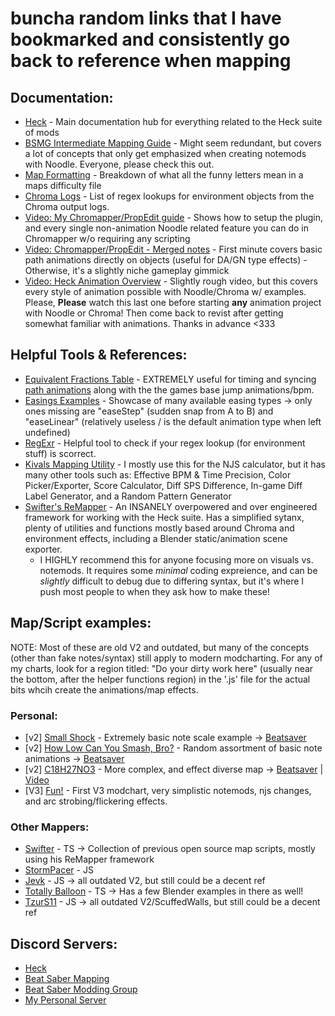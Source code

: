 # buncha random links that I have bookmarked and consistently go back to reference when mapping

## Documentation:
- [Heck](https://github.com/Aeroluna/Heck/wiki/) - Main documentation hub for everything related to the Heck suite of mods
- [BSMG Intermediate Mapping Guide](https://bsmg.wiki/mapping/intermediate-mapping.html) - Might seem redundant, but covers a lot of concepts that only get emphasized when creating notemods with Noodle. Everyone, please check this out.
- [Map Formatting](https://bsmg.wiki/mapping/map-format/beatmap.html) - Breakdown of what all the funny letters mean in a maps difficulty file
- [Chroma Logs](https://github.com/UGEcko/Chroodle/tree/main/ChromaLogs) - List of regex lookups for environment objects from the Chroma output logs.
- [Video: My Chromapper/PropEdit guide](https://www.youtube.com/watch?v=FXcnebgOLpA) - Shows how to setup the plugin, and every single non-animation Noodle related feature you can do in Chromapper w/o requiring any scripting
- [Video: Chromapper/PropEdit - Merged notes](https://www.youtube.com/watch?v=76GHNW0ybo8) - First minute covers basic path animations directly on objects (useful for DA/GN type effects) - Otherwise, it's a slightly niche gameplay gimmick
- [Video: Heck Animation Overview](https://www.youtube.com/watch?v=nMHaPJ8o-Jk) - Slightly rough video, but this covers every style of animation possible with Noodle/Chroma w/ examples. 
Please, **Please** watch this last one before starting **any** animation project with Noodle or Chroma! Then come back to revist after getting somewhat familiar with animations. Thanks in advance <333

## Helpful Tools & References:
- [Equivalent Fractions Table](http://www.cleavebooks.co.uk/scol/equivf.htm) - EXTREMELY useful for timing and syncing [path animations](https://github.com/Aeroluna/Heck/wiki/Animation#assignpathanimation) along with the the games base jump animations/bpm.
- [Easings Examples](https://easings.net/) - Showcase of many available easing types -> only ones missing are "easeStep" (sudden snap from A to B) and "easeLinear" (relatively useless / is the default animation type when left undefined)
- [RegExr](https://regexr.com/) - Helpful tool to check if your regex lookup (for environment stuff) is scorrect.
- [Kivals Mapping Utility](https://kivalevan.me/BeatSaber-MappingUtility/) - I mostly use this for the NJS calculator, but it has many other tools such as: Effective BPM & Time Precision, Color Picker/Exporter, Score Calculator, Diff SPS Difference, In-game Diff Label Generator, and a Random Pattern Generator
- [Swifter's ReMapper](https://github.com/Swifter1243/ReMapper) - An INSANELY overpowered and over engineered framework for working with the Heck suite. Has a simplified sytanx, plenty of utilities and functions mostly based around Chroma and environment effects, including a Blender static/animation scene exporter.
  - I HIGHLY recommend this for anyone focusing more on visuals vs. notemods. It requires some *minimal* coding expreience, and can be *slightly* difficult to debug due to differing syntax, but it's where I push most people to when they ask how to make these!

## Map/Script examples:
NOTE: Most of these are old V2 and outdated, but many of the concepts (other than fake notes/syntax) still apply to modern modcharting.
      For any of my charts, look for a region titled: "Do your dirty work here" (usually near the bottom, after the helper functions region) in the '.js' file for the actual bits whcih create the animations/map effects.

### Personal:
- [v2] [Small Shock](https://github.com/Mawntee/BS-Modchart-Mapping-Files/tree/main/Small%20shock) - Extremely basic note scale example -> [Beatsaver](https://beatsaver.com/maps/10636)
- [v2] [How Low Can You Smash, Bro?](https://github.com/Mawntee/BS-Modchart-Mapping-Files/tree/main/How%20Low%20Can%20You%20Smash%20Bro) - Random assortment of basic note animations -> [Beatsaver](https://beatsaver.com/maps/10583)
- [v2] [C18H27NO3](https://github.com/Mawntee/BS-Modchart-Mapping-Files/tree/main/C18H27NO3) - More complex, and effect diverse map -> [Beatsaver](https://beatsaver.com/maps/17d7e) | [Video](https://www.youtube.com/watch?v=5xA3iR5v-Rk)
- [V3] [Fun!](https://github.com/Mawntee/BS-Modchart-Mapping-Files/tree/main/FUN) - First V3 modchart, very simplistic notemods, njs changes, and arc strobing/flickering effects.

### Other Mappers:
- [Swifter](https://github.com/Swifter1243/MapScripts) - TS -> Collection of previous open source map scripts, mostly using his ReMapper framework
- [StormPacer](https://github.com/StormPacer/Noodle-Maps) - JS
- [Jevk](https://github.com/Jevk/JevkMaps) - JS -> all outdated V2, but still could be a decent ref
- [Totally Balloon](https://github.com/Infinit3/le-monke-maps) - TS -> Has a few Blender examples in there as well!
- [TzurS11](https://github.com/TzurS11/NoodleScript/tree/main/Examples/Scripts) - JS -> all outdated V2/ScuffedWalls, but still could be a decent ref

## Discord Servers:
- [Heck](https://discord.gg/rrZf3kapeh)
- [Beat Saber Mapping](https://discord.gg/ArT4BTQ)
- [Beat Saber Modding Group](https://discord.gg/beatsabermods)
- [My Personal Server](https://discord.gg/3P9HzE33)
